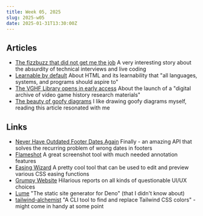 ```yaml
---
title: Week 05, 2025
slug: 2025-w05
date: 2025-01-31T13:30:00Z
---
```


## Articles

- [The fizzbuzz that did not get me the job](https://kranga.notion.site/The-fizzbuzz-that-did-not-get-me-the-job-180e7c22ef3b80c3a386f7f8de720ac7)
  A very interesting story about the absurdity of technical interviews and live coding
- [Learnable by default](https://robinrendle.com/notes/learnable-by-default/)
  About HTML and its learnability that "all languages, systems, and programs should aspire to"
- [The VGHF Library opens in early access](https://gamehistory.org/vghf-library-launch/)
  About the launch of a "digital archive of video game history research materials"
- [The beauty of goofy diagrams](https://www.einenlum.com/articles/the-beauty-of-goofy-diagrams)
  I like drawing goofy diagrams myself, reading this article resonated with me

## Links

- [Never Have Outdated Footer Dates Again](https://getfullyear.com)
  Finally - an amazing API that solves the recurring problem of wrong dates in footers
- [Flameshot](https://flameshot.org)
  A great screenshot tool with much needed annotation features
- [Easing Wizard](https://easingwizard.com)
  A pretty cool tool that can be used to edit and preview various CSS easing functions
- [Grumpy Website](https://grumpy.website)
  Hilarious reports on all kinds of questionable UI/UX choices
- [Lume](https://lume.land)
  "The static site generator for Deno" (that I didn't know about)
- [tailwind-alchemist](https://github.com/Einenlum/tailwind-alchemist)
  "A CLI tool to find and replace Tailwind CSS colors" - might come in handy at some point

